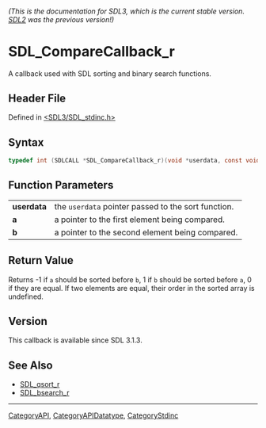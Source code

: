 ###### (This is the documentation for SDL3, which is the current stable version. [SDL2](https://wiki.libsdl.org/SDL2/) was the previous version!)
# SDL_CompareCallback_r

A callback used with SDL sorting and binary search functions.

## Header File

Defined in [<SDL3/SDL_stdinc.h>](https://github.com/libsdl-org/SDL/blob/main/include/SDL3/SDL_stdinc.h)

## Syntax

```c
typedef int (SDLCALL *SDL_CompareCallback_r)(void *userdata, const void *a, const void *b);
```

## Function Parameters

|              |                                                     |
| ------------ | --------------------------------------------------- |
| **userdata** | the `userdata` pointer passed to the sort function. |
| **a**        | a pointer to the first element being compared.      |
| **b**        | a pointer to the second element being compared.     |

## Return Value

Returns -1 if `a` should be sorted before `b`, 1 if `b` should be sorted
before `a`, 0 if they are equal. If two elements are equal, their order in
the sorted array is undefined.

## Version

This callback is available since SDL 3.1.3.

## See Also

- [SDL_qsort_r](SDL_qsort_r)
- [SDL_bsearch_r](SDL_bsearch_r)

----
[CategoryAPI](CategoryAPI), [CategoryAPIDatatype](CategoryAPIDatatype), [CategoryStdinc](CategoryStdinc)

